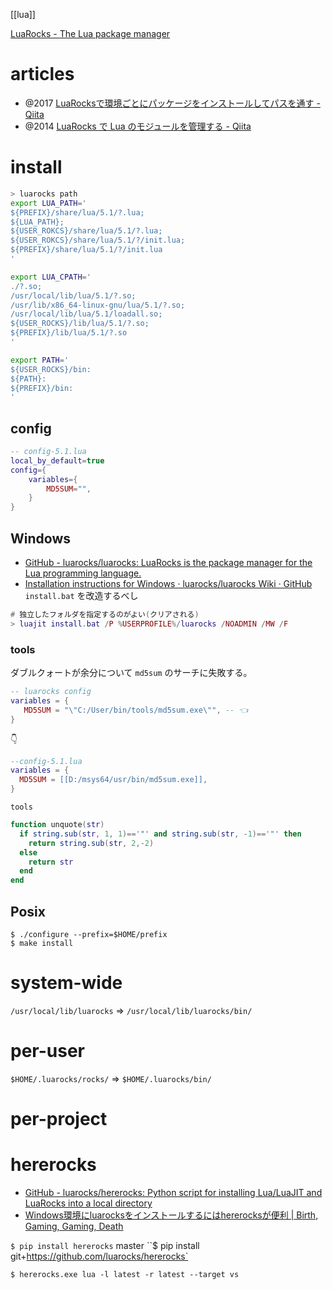 [[lua]]

[LuaRocks - The Lua package manager](https://luarocks.org/)

# articles
- @2017 [LuaRocksで環境ごとにパッケージをインストールしてパスを通す - Qiita](https://qiita.com/iwai/items/61419987a1d859245dde#lua_path)
- @2014 [LuaRocks で Lua のモジュールを管理する - Qiita](https://qiita.com/mah0x211/items/a07a2628f129285a9337)

# install
```sh
> luarocks path
export LUA_PATH='
${PREFIX}/share/lua/5.1/?.lua;
${LUA_PATH};
${USER_ROKCS}/share/lua/5.1/?.lua;
${USER_ROKCS}/share/lua/5.1/?/init.lua;
${PREFIX}/share/lua/5.1/?/init.lua
'

export LUA_CPATH='
./?.so;
/usr/local/lib/lua/5.1/?.so;
/usr/lib/x86_64-linux-gnu/lua/5.1/?.so;
/usr/local/lib/lua/5.1/loadall.so;
${USER_ROCKS}/lib/lua/5.1/?.so;
${PREFIX}/lib/lua/5.1/?.so
'

export PATH='
${USER_ROCKS}/bin:
${PATH}:
${PREFIX}/bin:
'
```

## config
```lua
-- config-5.1.lua
local_by_default=true
config={
	variables={
		MD5SUM="",
	}
}
```

## Windows
- [GitHub - luarocks/luarocks: LuaRocks is the package manager for the Lua programming language.](https://github.com/luarocks/luarocks/tree/master)
- [Installation instructions for Windows · luarocks/luarocks Wiki · GitHub](https://github.com/luarocks/luarocks/wiki/Installation-instructions-for-Windows)
`install.bat` を改造するべし
```lua
# 独立したフォルダを指定するのがよい(クリアされる)
> luajit install.bat /P %USERPROFILE%/luarocks /NOADMIN /MW /F
```

### tools
ダブルクォートが余分について `md5sum` のサーチに失敗する。

```lua
-- luarocks config
variables = {
   MD5SUM = "\"C:/User/bin/tools/md5sum.exe\"", -- 👈
}
```
👇
```lua
--config-5.1.lua
variables = {
  MD5SUM = [[D:/msys64/usr/bin/md5sum.exe]],
}
```

`tools`
```lua
function unquote(str)
  if string.sub(str, 1, 1)=='"' and string.sub(str, -1)=='"' then
    return string.sub(str, 2,-2)
  else
    return str
  end
end
```

## Posix

```
$ ./configure --prefix=$HOME/prefix
$ make install
```

# system-wide
`/usr/local/lib/luarocks`
=>
`/usr/local/lib/luarocks/bin/`

# per-user
`$HOME/.luarocks/rocks/`
=>
`$HOME/.luarocks/bin/`

# per-project

# hererocks
- [GitHub - luarocks/hererocks: Python script for installing Lua/LuaJIT and LuaRocks into a local directory](https://github.com/luarocks/hererocks)
- [Windows環境にluarocksをインストールするにはhererocksが便利 | Birth, Gaming, Gaming, Death](https://bggd.github.io/2019/12/20/hererocks-on-windows.html)

`$ pip install hererocks`
master
``$ pip install git+https://github.com/luarocks/hererocks`

`$ hererocks.exe lua -l latest -r latest --target vs`
